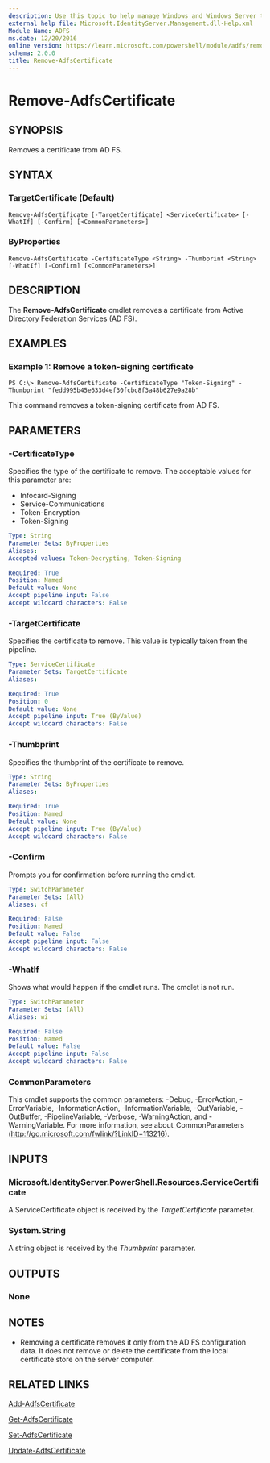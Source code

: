 ```yaml
---
description: Use this topic to help manage Windows and Windows Server technologies with Windows PowerShell.
external help file: Microsoft.IdentityServer.Management.dll-Help.xml
Module Name: ADFS
ms.date: 12/20/2016
online version: https://learn.microsoft.com/powershell/module/adfs/remove-adfscertificate?view=windowsserver2019-ps&wt.mc_id=ps-gethelp
schema: 2.0.0
title: Remove-AdfsCertificate
---
```


# Remove-AdfsCertificate

## SYNOPSIS
Removes a certificate from AD FS.

## SYNTAX

### TargetCertificate (Default)
```
Remove-AdfsCertificate [-TargetCertificate] <ServiceCertificate> [-WhatIf] [-Confirm] [<CommonParameters>]
```

### ByProperties
```
Remove-AdfsCertificate -CertificateType <String> -Thumbprint <String> [-WhatIf] [-Confirm] [<CommonParameters>]
```

## DESCRIPTION
The **Remove-AdfsCertificate** cmdlet removes a certificate from Active Directory Federation Services (AD FS).

## EXAMPLES

### Example 1: Remove a token-signing certificate
```
PS C:\> Remove-AdfsCertificate -CertificateType "Token-Signing" -Thumbprint ‎"fedd995b45e633d4ef30fcbc8f3a48b627e9a28b"
```

This command removes a token-signing certificate from AD FS.

## PARAMETERS

### -CertificateType
Specifies the type of the certificate to remove.
The acceptable values for this parameter are:

- Infocard-Signing
- Service-Communications
- Token-Encryption
- Token-Signing

```yaml
Type: String
Parameter Sets: ByProperties
Aliases: 
Accepted values: Token-Decrypting, Token-Signing

Required: True
Position: Named
Default value: None
Accept pipeline input: False
Accept wildcard characters: False
```

### -TargetCertificate
Specifies the certificate to remove.
This value is typically taken from the pipeline.

```yaml
Type: ServiceCertificate
Parameter Sets: TargetCertificate
Aliases: 

Required: True
Position: 0
Default value: None
Accept pipeline input: True (ByValue)
Accept wildcard characters: False
```

### -Thumbprint
Specifies the thumbprint of the certificate to remove.

```yaml
Type: String
Parameter Sets: ByProperties
Aliases: 

Required: True
Position: Named
Default value: None
Accept pipeline input: True (ByValue)
Accept wildcard characters: False
```

### -Confirm
Prompts you for confirmation before running the cmdlet.

```yaml
Type: SwitchParameter
Parameter Sets: (All)
Aliases: cf

Required: False
Position: Named
Default value: False
Accept pipeline input: False
Accept wildcard characters: False
```

### -WhatIf
Shows what would happen if the cmdlet runs.
The cmdlet is not run.

```yaml
Type: SwitchParameter
Parameter Sets: (All)
Aliases: wi

Required: False
Position: Named
Default value: False
Accept pipeline input: False
Accept wildcard characters: False
```

### CommonParameters
This cmdlet supports the common parameters: -Debug, -ErrorAction, -ErrorVariable, -InformationAction, -InformationVariable, -OutVariable, -OutBuffer, -PipelineVariable, -Verbose, -WarningAction, and -WarningVariable. For more information, see about_CommonParameters (http://go.microsoft.com/fwlink/?LinkID=113216).

## INPUTS

### Microsoft.IdentityServer.PowerShell.Resources.ServiceCertificate

A ServiceCertificate object is received by the *TargetCertificate* parameter.

### System.String

A string object is received by the *Thumbprint* parameter.

## OUTPUTS

### None

## NOTES
* Removing a certificate removes it only from the AD FS configuration data. It does not remove or delete the certificate from the local certificate store on the server computer.

## RELATED LINKS

[Add-AdfsCertificate](./Add-AdfsCertificate.md)

[Get-AdfsCertificate](./Get-AdfsCertificate.md)

[Set-AdfsCertificate](./Set-AdfsCertificate.md)

[Update-AdfsCertificate](./Update-AdfsCertificate.md)

